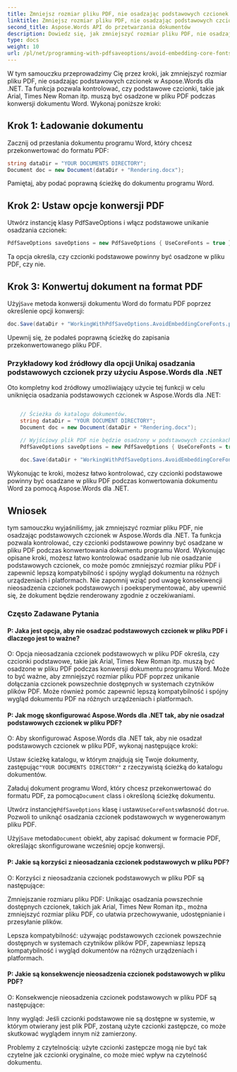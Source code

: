 ```yaml
---
title: Zmniejsz rozmiar pliku PDF, nie osadzając podstawowych czcionek
linktitle: Zmniejsz rozmiar pliku PDF, nie osadzając podstawowych czcionek
second_title: Aspose.Words API do przetwarzania dokumentów
description: Dowiedz się, jak zmniejszyć rozmiar pliku PDF, nie osadzając podstawowych czcionek podczas konwersji dokumentów programu Word do formatu PDF za pomocą Aspose.Words dla .NET.
type: docs
weight: 10
url: /pl/net/programming-with-pdfsaveoptions/avoid-embedding-core-fonts/
---
```


W tym samouczku przeprowadzimy Cię przez kroki, jak zmniejszyć rozmiar pliku PDF, nie osadzając podstawowych czcionek w Aspose.Words dla .NET. Ta funkcja pozwala kontrolować, czy podstawowe czcionki, takie jak Arial, Times New Roman itp. muszą być osadzone w pliku PDF podczas konwersji dokumentu Word. Wykonaj poniższe kroki:

## Krok 1: Ładowanie dokumentu

Zacznij od przesłania dokumentu programu Word, który chcesz przekonwertować do formatu PDF:

```csharp
string dataDir = "YOUR DOCUMENTS DIRECTORY";
Document doc = new Document(dataDir + "Rendering.docx");
```

Pamiętaj, aby podać poprawną ścieżkę do dokumentu programu Word.

## Krok 2: Ustaw opcje konwersji PDF

Utwórz instancję klasy PdfSaveOptions i włącz podstawowe unikanie osadzania czcionek:

```csharp
PdfSaveOptions saveOptions = new PdfSaveOptions { UseCoreFonts = true };
```

Ta opcja określa, czy czcionki podstawowe powinny być osadzone w pliku PDF, czy nie.

## Krok 3: Konwertuj dokument na format PDF

 Użyj`Save` metoda konwersji dokumentu Word do formatu PDF poprzez określenie opcji konwersji:

```csharp
doc.Save(dataDir + "WorkingWithPdfSaveOptions.AvoidEmbeddingCoreFonts.pdf", saveOptions);
```

Upewnij się, że podałeś poprawną ścieżkę do zapisania przekonwertowanego pliku PDF.

### Przykładowy kod źródłowy dla opcji Unikaj osadzania podstawowych czcionek przy użyciu Aspose.Words dla .NET

Oto kompletny kod źródłowy umożliwiający użycie tej funkcji w celu uniknięcia osadzania podstawowych czcionek w Aspose.Words dla .NET:

```csharp

	// Ścieżka do katalogu dokumentów.
	string dataDir = "YOUR DOCUMENT DIRECTORY";
	Document doc = new Document(dataDir + "Rendering.docx");

	// Wyjściowy plik PDF nie będzie osadzony w podstawowych czcionkach, takich jak Arial, Times New Roman itp.
	PdfSaveOptions saveOptions = new PdfSaveOptions { UseCoreFonts = true };
	
	doc.Save(dataDir + "WorkingWithPdfSaveOptions.AvoidEmbeddingCoreFonts.pdf", saveOptions);

```

Wykonując te kroki, możesz łatwo kontrolować, czy czcionki podstawowe powinny być osadzane w pliku PDF podczas konwertowania dokumentu Word za pomocą Aspose.Words dla .NET.


## Wniosek

tym samouczku wyjaśniliśmy, jak zmniejszyć rozmiar pliku PDF, nie osadzając podstawowych czcionek w Aspose.Words dla .NET. Ta funkcja pozwala kontrolować, czy czcionki podstawowe powinny być osadzane w pliku PDF podczas konwertowania dokumentu programu Word. Wykonując opisane kroki, możesz łatwo kontrolować osadzanie lub nie osadzanie podstawowych czcionek, co może pomóc zmniejszyć rozmiar pliku PDF i zapewnić lepszą kompatybilność i spójny wygląd dokumentu na różnych urządzeniach i platformach. Nie zapomnij wziąć pod uwagę konsekwencji nieosadzenia czcionek podstawowych i poeksperymentować, aby upewnić się, że dokument będzie renderowany zgodnie z oczekiwaniami.

### Często Zadawane Pytania

#### P: Jaka jest opcja, aby nie osadzać podstawowych czcionek w pliku PDF i dlaczego jest to ważne?
O: Opcja nieosadzania czcionek podstawowych w pliku PDF określa, czy czcionki podstawowe, takie jak Arial, Times New Roman itp. muszą być osadzone w pliku PDF podczas konwersji dokumentu programu Word. Może to być ważne, aby zmniejszyć rozmiar pliku PDF poprzez unikanie dołączania czcionek powszechnie dostępnych w systemach czytników plików PDF. Może również pomóc zapewnić lepszą kompatybilność i spójny wygląd dokumentu PDF na różnych urządzeniach i platformach.

#### P: Jak mogę skonfigurować Aspose.Words dla .NET tak, aby nie osadzał podstawowych czcionek w pliku PDF?
O: Aby skonfigurować Aspose.Words dla .NET tak, aby nie osadzał podstawowych czcionek w pliku PDF, wykonaj następujące kroki:

 Ustaw ścieżkę katalogu, w którym znajdują się Twoje dokumenty, zastępując`"YOUR DOCUMENTS DIRECTORY"` z rzeczywistą ścieżką do katalogu dokumentów.

 Załaduj dokument programu Word, który chcesz przekonwertować do formatu PDF, za pomocą`Document` class i określoną ścieżkę dokumentu.

 Utwórz instancję`PdfSaveOptions` klasę i ustaw`UseCoreFonts`własność do`true`. Pozwoli to uniknąć osadzania czcionek podstawowych w wygenerowanym pliku PDF.

 Użyj`Save` metoda`Document` obiekt, aby zapisać dokument w formacie PDF, określając skonfigurowane wcześniej opcje konwersji.

#### P: Jakie są korzyści z nieosadzania czcionek podstawowych w pliku PDF?
O: Korzyści z nieosadzania czcionek podstawowych w pliku PDF są następujące:

Zmniejszanie rozmiaru pliku PDF: Unikając osadzania powszechnie dostępnych czcionek, takich jak Arial, Times New Roman itp., można zmniejszyć rozmiar pliku PDF, co ułatwia przechowywanie, udostępnianie i przesyłanie plików.

Lepsza kompatybilność: używając podstawowych czcionek powszechnie dostępnych w systemach czytników plików PDF, zapewniasz lepszą kompatybilność i wygląd dokumentów na różnych urządzeniach i platformach.

#### P: Jakie są konsekwencje nieosadzenia czcionek podstawowych w pliku PDF?
O: Konsekwencje nieosadzenia czcionek podstawowych w pliku PDF są następujące:

Inny wygląd: Jeśli czcionki podstawowe nie są dostępne w systemie, w którym otwierany jest plik PDF, zostaną użyte czcionki zastępcze, co może skutkować wyglądem innym niż zamierzony.

Problemy z czytelnością: użyte czcionki zastępcze mogą nie być tak czytelne jak czcionki oryginalne, co może mieć wpływ na czytelność dokumentu.